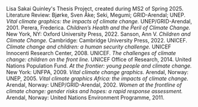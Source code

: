 Lisa Sakai Quinley's Thesis Project, created during MS2 of Spring 2025.
Literature Review:
Bjørke, Sven Åke; Seki, Megumi; GRID-Arendal; UNEP. *Vital climate graphics: the impacts of climate change.* UNEP/GRID-Arendal, 2001.
Perera, Frederica. *Children’s Health and the Peril of Climate Change.* New York, NY: Oxford University Press, 2022.
Sanson, Ann V. *Children and Climate Change.* Cambridge: Cambridge University Press, 2022.
UNICEF. *Climate change and children: a human security challenge.* UNICEF Innocenti Research Center, 2008.
UNICEF. *The challenges of climate change: children on the front line.* UNICEF Office of Research, 2014.
United Nations Population Fund. *At the frontier: young people and climate change.* New York: UNFPA, 2009.
*Vital climate change graphics.* Arendal, Norway: UNEP, 2005.
*Vital climate graphics Africa: the impacts of climate change.* Arendal, Norway: UNEP/GRID-Arendal, 2002.
*Women at the frontline of climate change: gender risks and hopes: a rapid response assessment.* Arendal, Norway: United Nations Environment Programme, 2011.
